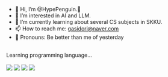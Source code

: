 - 👋 Hi, I’m @HypePenguin.🐧
- 👀 I’m interested in AI and LLM.
- 🌱 I’m currently learning about several CS subjects in SKKU.
- 📫 How to reach me: gasidori@naver.com
- 🦭 Pronouns: Be better than me of yesterday

<br>
Learning programming language... 
<br>
<br>
<img src="https://img.shields.io/badge/c-A8B9CC?style=for-the-badge&logo=c&logoColor=white">
<img src="https://img.shields.io/badge/c++-00599C?style=for-the-badge&logo=c%2B%2B&logoColor=white">
<img src="https://img.shields.io/badge/python-3776AB?style=for-the-badge&logo=python&logoColor=white">
<img src="https://img.shields.io/badge/java-007396?style=for-the-badge&logo=java&logoColor=white"> 

<!---
HypePenguin/HypePenguin is a ✨ special ✨ repository because its `README.md` (this file) appears on your GitHub profile.
You can click the Preview link to take a look at your changes.
--->
